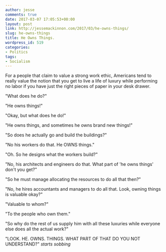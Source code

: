 ```yaml
---
author: jesse
comments: true
date: 2017-03-07 17:05:53+00:00
layout: post
link: http://jessemackinnon.com/2017/03/he-owns-things/
slug: he-owns-things
title: He Owns Things.
wordpress_id: 519
categories:
- Politics
tags:
- Socialism
---
```


For a people that claim to value a strong work ethic, Americans tend to really value the notion that you get to live a life of luxury while performing no labor if you have just the right pieces of paper in your desk drawer.

"What does he do?"

"He owns things!"

"Okay, but what does he do!"

"He owns things, and sometimes he owns brand new things!"

"So does he actually go and build the buildings?"

"No his workers do that. He OWNS things."

"Oh. So he designs what the workers build?"

"No, his architects and engineers do that. What part of 'he owns things' don't you get?"

"So he must manage allocating the resources to do all that then?"

"No, he hires accountants and managers to do all that. Look, owning things is valuable okay?"

"Valuable to whom?"

"To the people who own them."

"So why do the rest of us supply him with all these luxuries while everyone else does all the actual work?"

"LOOK. HE. OWNS. THINGS. WHAT PART OF THAT DO YOU NOT UNDERSTAND?" *starts sobbing*
